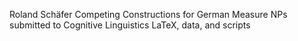 Roland Schäfer
Competing Constructions for German Measure NPs
submitted to Cognitive Linguistics
LaTeX, data, and scripts

